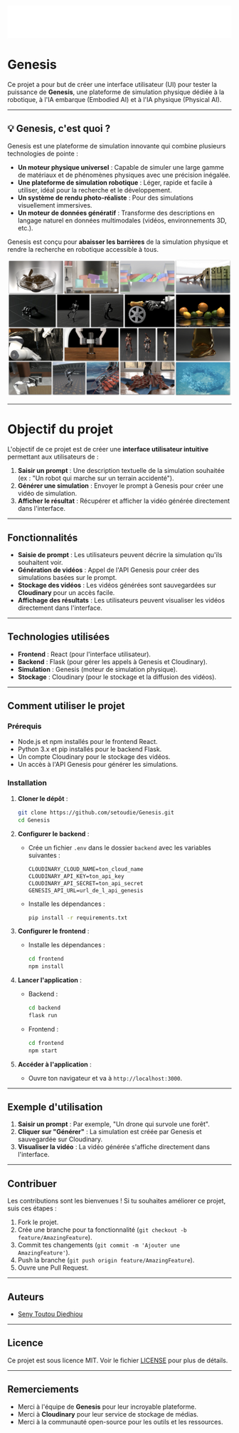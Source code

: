 
![genesis_logo.png](images/genesis_logo.png)

# **Genesis** 
Ce projet a pour but de créer une interface utilisateur (UI) pour tester la puissance de **Genesis**, une plateforme de simulation physique dédiée à la robotique, à l'IA embarque (Embodied AI) et à l'IA physique (Physical AI).

---

## 💡 **Genesis, c'est quoi ?**

Genesis est une plateforme de simulation innovante qui combine plusieurs technologies de pointe :

- **Un moteur physique universel** : Capable de simuler une large gamme de matériaux et de phénomènes physiques avec une précision inégalée.
- **Une plateforme de simulation robotique** : Léger, rapide et facile à utiliser, idéal pour la recherche et le développement.
- **Un système de rendu photo-réaliste** : Pour des simulations visuellement immersives.
- **Un moteur de données génératif** : Transforme des descriptions en langage naturel en données multimodales (vidéos, environnements 3D, etc.).

Genesis est conçu pour **abaisser les barrières** de la simulation physique et rendre la recherche en robotique accessible à tous.

![genesis_overview.png](images/genesis_overview.png) 

---

# **Objectif du projet**

L'objectif de ce projet est de créer une **interface utilisateur intuitive** permettant aux utilisateurs de :

1. **Saisir un prompt** : Une description textuelle de la simulation souhaitée (ex : "Un robot qui marche sur un terrain accidenté").
2. **Générer une simulation** : Envoyer le prompt à Genesis pour créer une vidéo de simulation.
3. **Afficher le résultat** : Récupérer et afficher la vidéo générée directement dans l'interface.

---

## **Fonctionnalités**

- **Saisie de prompt** : Les utilisateurs peuvent décrire la simulation qu'ils souhaitent voir.
- **Génération de vidéos** : Appel de l'API Genesis pour créer des simulations basées sur le prompt.
- **Stockage des vidéos** : Les vidéos générées sont sauvegardées sur **Cloudinary** pour un accès facile.
- **Affichage des résultats** : Les utilisateurs peuvent visualiser les vidéos directement dans l'interface.

---

## **Technologies utilisées**

- **Frontend** : React (pour l'interface utilisateur).
- **Backend** : Flask (pour gérer les appels à Genesis et Cloudinary).
- **Simulation** : Genesis (moteur de simulation physique).
- **Stockage** : Cloudinary (pour le stockage et la diffusion des vidéos).

---

## **Comment utiliser le projet**

### **Prérequis**

- Node.js et npm installés pour le frontend React.
- Python 3.x et pip installés pour le backend Flask.
- Un compte Cloudinary pour le stockage des vidéos.
- Un accès à l'API Genesis pour générer les simulations.

### **Installation**

1. **Cloner le dépôt** :
   ```bash
   git clone https://github.com/setoudie/Genesis.git
   cd Genesis
   ```

2. **Configurer le backend** :
   - Crée un fichier `.env` dans le dossier `backend` avec les variables suivantes :
     ```
     CLOUDINARY_CLOUD_NAME=ton_cloud_name
     CLOUDINARY_API_KEY=ton_api_key
     CLOUDINARY_API_SECRET=ton_api_secret
     GENESIS_API_URL=url_de_l_api_genesis
     ```
   - Installe les dépendances :
     ```bash
     pip install -r requirements.txt
     ```

3. **Configurer le frontend** :
   - Installe les dépendances :
     ```bash
     cd frontend
     npm install
     ```

4. **Lancer l'application** :
   - Backend :
     ```bash
     cd backend
     flask run
     ```
   - Frontend :
     ```bash
     cd frontend
     npm start
     ```

5. **Accéder à l'application** :
   - Ouvre ton navigateur et va à `http://localhost:3000`.

---

## **Exemple d'utilisation**

1. **Saisir un prompt** : Par exemple, "Un drone qui survole une forêt".
2. **Cliquer sur "Générer"** : La simulation est créée par Genesis et sauvegardée sur Cloudinary.
3. **Visualiser la vidéo** : La vidéo générée s'affiche directement dans l'interface.

---

## **Contribuer**

Les contributions sont les bienvenues ! Si tu souhaites améliorer ce projet, suis ces étapes :

1. Fork le projet.
2. Crée une branche pour ta fonctionnalité (`git checkout -b feature/AmazingFeature`).
3. Commit tes changements (`git commit -m 'Ajouter une AmazingFeature'`).
4. Push la branche (`git push origin feature/AmazingFeature`).
5. Ouvre une Pull Request.

---

## **Auteurs**

- [Seny Toutou Diedhiou](https://setoudie.github.io)

---

## **Licence**

Ce projet est sous licence MIT. Voir le fichier [LICENSE](LICENSE) pour plus de détails.

---

## **Remerciements**

- Merci à l'équipe de **Genesis** pour leur incroyable plateforme.
- Merci à **Cloudinary** pour leur service de stockage de médias.
- Merci à la communauté open-source pour les outils et les ressources.
